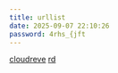 ```yaml
---
title: urllist
date: 2025-09-07 22:10:26
password: 4rhs_{jft
---
```

[cloudreve](http://bananayxpan.fucku.top:46953)
[rd](10.tcp.cpolar.top:12812)